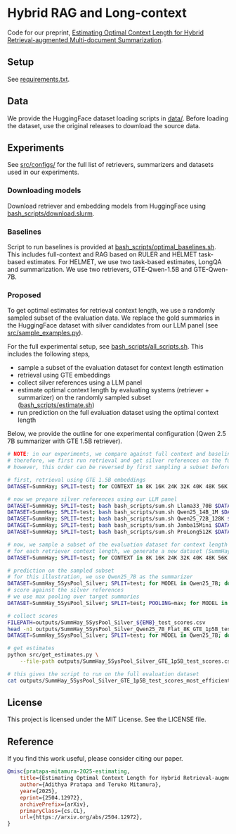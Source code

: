 # Hybrid RAG and Long-context

Code for our preprint, [Estimating Optimal Context Length for Hybrid Retrieval-augmented Multi-document Summarization](https://arxiv.org/abs/2504.12972).

## Setup

See [requirements.txt](requirements.txt).

## Data

We provide the HuggingFace dataset loading scripts in [data/](data/). Before loading the dataset, use the original releases to download the source data.

## Experiments

See [src/configs/](src/configs/) for the full list of retrievers, summarizers and datasets used in our experiments.

### Downloading models

Download retriever and embedding models from HuggingFace using [bash_scripts/download.slurm](bash_scripts/download.slurm).

### Baselines

Script to run baselines is provided at [bash_scripts/optimal_baselines.sh](bash_scripts/optimal_baselines.sh). This includes full-context and RAG based on RULER and HELMET task-based estimates. For HELMET, we use two task-based estimates, LongQA and summarization. We use two retrievers, GTE-Qwen-1.5B and GTE-Qwen-7B.

### Proposed

To get optimal estimates for retrieval context length, we use a randomly sampled subset of the evaluation data. We replace the gold summaries in the HuggingFace dataset with silver candidates from our LLM panel (see [src/sample_examples.py](src/sample_examples.py)).

For the full experimental setup, see [bash_scripts/all_scripts.sh](bash_scripts/all_scripts.sh). This includes the following steps,

+ sample a subset of the evaluation dataset for context length estimation
+ retrieval using GTE embeddings
+ collect silver references using a LLM panel
+ estimate optimal context length by evaluating systems (retriever + summarizer) on the randomly sampled subset ([bash_scripts/estimate.sh](bash_scripts/estimate.sh))
+ run prediction on the full evaluation dataset using the optimal context length

Below, we provide the outline for one experimental configuration (Qwen 2.5 7B summarizer with GTE 1.5B retriever).

```bash
# NOTE: in our experiments, we compare against full context and baseline RAG setups
# therefore, we first run retrieval and get silver references on the full dataset before sampling a subset.
# however, this order can be reversed by first sampling a subset before running retrieval and getting silver references.

# first, retrieval using GTE 1.5B embeddings
DATASET=SummHay; SPLIT=test; for CONTEXT in 8K 16K 24K 32K 40K 48K 56K 64K 72K 80K; do bash bash_scripts/retrieve.sh Flat_${CONTEXT}_GTE_1p5B $DATASET $SPLIT; done;

# now we prepare silver references using our LLM panel
DATASET=SummHay; SPLIT=test; bash bash_scripts/sum.sh Llama33_70B $DATASET $SPLIT;
DATASET=SummHay; SPLIT=test; bash bash_scripts/sum.sh Qwen25_14B_1M $DATASET $SPLIT;
DATASET=SummHay; SPLIT=test; bash bash_scripts/sum.sh Qwen25_72B_128K $DATASET $SPLIT;
DATASET=SummHay; SPLIT=test; bash bash_scripts/sum.sh Jamba15Mini $DATASET $SPLIT;
DATASET=SummHay; SPLIT=test; bash bash_scripts/sum.sh ProLong512K $DATASET $SPLIT;

# now, we sample a subset of the evaluation dataset for context length estimation
# for each retriever context length, we generate a new dataset (SummHay_5SysPool_Silver) by replacing the gold summaries with the silver candidates from our LLM panel
DATASET=SummHay; SPLIT=test; for CONTEXT in 8K 16K 24K 32K 40K 48K 56K 64K 72K 80K; do bash bash_scripts/sample.sh Flat_${CONTEXT}_GTE_1p5B $DATASET $SPLIT; done;

# prediction on the sampled subset
# for this illustration, we use Qwen25_7B as the summarizer
DATASET=SummHay_5SysPool_Silver; SPLIT=test; for MODEL in Qwen25_7B; do for CONTEXT in 8K 16K 24K 32K 40K 48K 56K 64K 72K 80K; do bash bash_scripts/sum.sh ${MODEL}_Flat_${CONTEXT}_GTE_1p5B $DATASET $SPLIT; done; done;
# score against the silver references
# we use max pooling over target summaries
DATASET=SummHay_5SysPool_Silver; SPLIT=test; POOLING=max; for MODEL in Qwen25_7B; do for CONTEXT in 8K 16K 24K 32K 40K 48K 56K 64K 72K 80K; do bash bash_scripts/score.sh ${MODEL}_Flat_${CONTEXT}_GTE_1p5B $DATASET $SPLIT $POOLING; done; done;

# collect scores
FILEPATH=outputs/SummHay_5SysPool_Silver_${EMB}_test_scores.csv
head -n1 outputs/SummHay_5SysPool_Silver_Qwen25_7B_Flat_8K_GTE_1p5B_test_scores.txt | sed 's/ \+/,/g' > $FILEPATH
DATASET=SummHay_5SysPool_Silver; SPLIT=test; for MODEL in Qwen25_7B; do for CONTEXT in 8K 16K 24K 32K 40K 48K 56K 64K 72K 80K; do sed 's/ \+/,/g' <(tail -n1 outputs/${DATASET}_${MODEL}_Flat_${CONTEXT}_GTE_1p5B_${SPLIT}_scores.txt) >> $FILEPATH; done; done;

# get estimates
python src/get_estimates.py \
    --file-path outputs/SummHay_5SysPool_Silver_GTE_1p5B_test_scores.csv

# this gives the script to run on the full evaluation dataset
cat outputs/SummHay_5SysPool_Silver_GTE_1p5B_test_scores_most_efficient.sh;
```

## License

This project is licensed under the MIT License. See the LICENSE file.

## Reference

If you find this work useful, please consider citing our paper.


```bibtex
@misc{pratapa-mitamura-2025-estimating,
    title={Estimating Optimal Context Length for Hybrid Retrieval-augmented Multi-document Summarization},
    author={Adithya Pratapa and Teruko Mitamura},
    year={2025},
    eprint={2504.12972},
    archivePrefix={arXiv},
    primaryClass={cs.CL},
    url={https://arxiv.org/abs/2504.12972},
}
```
